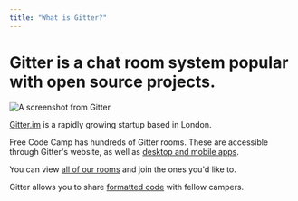 ```yaml
---
title: "What is Gitter?"
---
```


# Gitter is a chat room system popular with open source projects.

![A screenshot from Gitter](//discourse-user-assets.s3.amazonaws.com/original/2X/9/901b6ff18a83b746b1b7e96cb6907440d531d977.png)

[Gitter.im](https://gitter.im) is a rapidly growing startup based in London.

Free Code Camp has hundreds of Gitter rooms. These are accessible through Gitter's website, as well as [desktop and mobile apps](https://gitter.im/apps).

You can view [all of our rooms](https://github.com/FreeCodeCamp/FreeCodeCamp/wiki/Official-Free-Code-Camp-Chat-Rooms) and join the ones you'd like to.

Gitter allows you to share [formatted code](https://github.com/FreeCodeCamp/freecodecamp/wiki/Pasting-Code-in-Gitter) with fellow campers.
